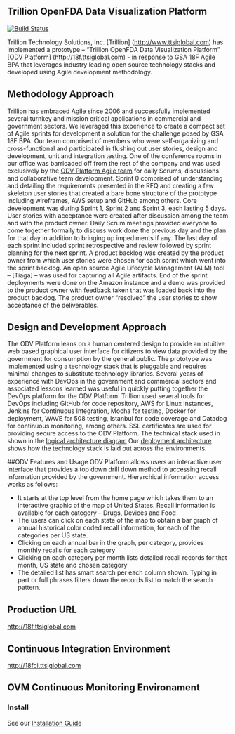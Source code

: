 ## Trillion OpenFDA Data Visualization Platform

[![Build Status](http://18fci.ttsiglobal.com:8080/buildStatus/icon?job=18f-openfda)](http://18fci.ttsiglobal.com:8080/me/my-views/view/All/job/18f-openfda/)

Trillion Technology Solutions, Inc. [Trillion] (http://www.ttsiglobal.com) has implemented a prototype – “Trillion OpenFDA Data Visualization Platform” [ODV Platform] (http://18f.ttsiglobal.com) - in response to GSA 18F Agile BPA that leverages industry leading open source technology stacks and developed using Agile development methodology.
## Methodology Approach
Trillion has embraced Agile since 2006 and successfully implemented several turnkey and mission critical applications in commercial and government sectors.  We leveraged this experience to create a compact set of Agile sprints for development a solution for the challenge posed by GSA 18F BPA.  Our team comprised of members who were self-organizing and cross-functional and participated in flushing out user stories, design and development, unit and integration testing.  One of the conference rooms in our office was barricaded off from the rest of the company and was used exclusively by the [ODV Platform Agile team](https://github.com/trillion1-repos/18f/blob/master/doc/WorkeringSessions.pdf) for daily Scrums, discussions and collaborative team development.
Sprint 0 comprised of understanding and detailing the requirements presented in the RFQ and creating a few skeleton user stories that created a bare bone structure of the prototype including wireframes, AWS setup and GitHub among others.  Core development was during Sprint 1, Sprint 2 and Sprint 3, each lasting 5 days.  User stories with acceptance were created after discussion among the team and with the product owner.  Daily Scrum meetings provided everyone to come together formally to discuss work done the previous day and the plan for that day in addition to bringing up impediments if any.  The last day of each sprint included sprint retrospective and review followed by sprint planning for the next sprint.  A product backlog was created by the product owner from which user stories were chosen for each sprint which went into the sprint backlog.  An open source Agile Lifecycle Management (ALM) tool – [Tiaga] – was used for capturing all Agile artifacts.  End of the sprint deployments were done on the Amazon instance and a demo was provided to the product owner with feedback taken that was loaded back into the product backlog.  The product owner “resolved” the user stories to show acceptance of the deliverables.
## Design and Development Approach
The ODV Platform leans on a human centered design to provide an intuitive web based graphical user interface for citizens to view data provided by the government for consumption by the general public.  The prototype was implemented using a technology stack that is pluggable and requires minimal changes to substitute technology libraries.  Several years of experience with DevOps in the government and commercial sectors and associated lessons learned was useful in quickly putting together the DevOps platform for the ODV Platform.  Trillion used several tools for DevOps including GitHub for code repository, AWS for Linux instances, Jenkins for Continuous Integration, Mocha for testing, Docker for deployment, WAVE for 508 testing, Istanbul for code coverage and Datadog for continuous monitoring, among others.
SSL certificates are used for providing secure access to the ODV Platform.
The technical stack used in shown in the [logical architecture diagram](https://github.com/trillion1-repos/18f/blob/master/doc/Architecture.png)
Our [deployment architecture](https://github.com/trillion1-repos/18f/blob/master/doc/Deployment.png) shows how the technology stack is laid out across the environments.

##ODV Features and Usage 
ODV Platform allows users an interactive user interface that provides a top down drill down method to accessing recall information provided by the government.  Hierarchical information access works as follows:
* It starts at the top level from the home page which takes them to an interactive graphic of the map of United States.  Recall information is available for each category – Drugs, Devices and Food
* The users can click on each state of the map to obtain a bar graph of annual historical color coded recall information, for each of the categories per US state.
* Clicking on each annual bar in the graph, per category, provides monthly recalls for each category
*	Clicking on each category per month lists detailed recall records for that month, US state and chosen category
*	The detailed list has smart search per each column shown.  Typing in part or full phrases filters down the records list to match the search pattern.

## Production URL
http://18f.ttsiglobal.com

## Continuous Integration Environment 
http://18fci.ttsiglobal.com

## OVM Continuous Monitoring Environament

### Install
See our [Installation Guide](INSTALL.md)
